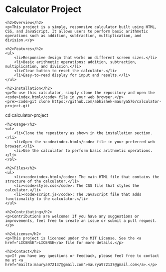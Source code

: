 <!DOCTYPE html>
<html lang="en">
<head>
    <meta charset="UTF-8">
    <meta name="viewport" content="width=device-width, initial-scale=1.0">
    <title>README - Calculator Project</title>
</head>
<body>
    <h1>Calculator Project</h1>

    <h2>Overview</h2>
    <p>This project is a simple, responsive calculator built using HTML, CSS, and JavaScript. It allows users to perform basic arithmetic operations such as addition, subtraction, multiplication, and division.</p>

    <h2>Features</h2>
    <ul>
        <li>Responsive design that works on different screen sizes.</li>
        <li>Basic arithmetic operations: addition, subtraction, multiplication, and division.</li>
        <li>Clear button to reset the calculator.</li>
        <li>Easy-to-read display for input and results.</li>
    </ul>

    <h2>Installation</h2>
    <p>To use this calculator, simply clone the repository and open the <code>index.html</code> file in your web browser.</p>
    <pre><code>git clone https://github.com/abhishek-maurya576/calculator-project.git
cd calculator-project
</code></pre>

    <h2>Usage</h2>
    <ol>
        <li>Clone the repository as shown in the installation section.</li>
        <li>Open the <code>index.html</code> file in your preferred web browser.</li>
        <li>Use the calculator to perform basic arithmetic operations.</li>
    </ol>

    <h2>Files</h2>
    <ul>
        <li><code>index.html</code>: The main HTML file that contains the structure of the calculator.</li>
        <li><code>style.css</code>: The CSS file that styles the calculator.</li>
        <li><code>script.js</code>: The JavaScript file that adds functionality to the calculator.</li>
    </ul>

    <h2>Contributing</h2>
    <p>Contributions are welcome! If you have any suggestions or improvements, feel free to create an issue or submit a pull request.</p>

    <h2>License</h2>
    <p>This project is licensed under the MIT License. See the <a href="LICENSE">LICENSE</a> file for more details.</p>

    <h2>Contact</h2>
    <p>If you have any questions or feedback, please feel free to contact me at <a href="mailto:maurya972137@gmail.com">maurya972137@gmail.com</a>.</p>
</body>
</html>
